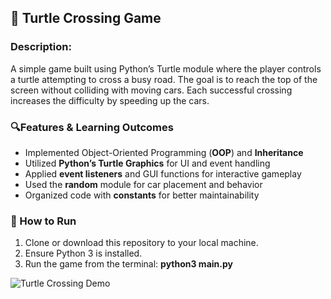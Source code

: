 ## 🐢 Turtle Crossing Game

### Description:
A simple game built using Python’s Turtle module where the player controls a turtle attempting to cross a busy road. The goal is to reach the top of the screen without colliding with moving cars. Each successful crossing increases the difficulty by speeding up the cars.

### 🔍Features & Learning Outcomes
- Implemented Object-Oriented Programming (**OOP**) and **Inheritance**
- Utilized **Python’s Turtle Graphics** for UI and event handling
- Applied **event listeners** and GUI functions for interactive gameplay
- Used the **random** module for car placement and behavior
- Organized code with **constants** for better maintainability

### 🚀 How to Run

1. Clone or download this repository to your local machine.
2. Ensure Python 3 is installed.
3. Run the game from the terminal: **python3 main.py**

![Turtle Crossing Demo](https://github.com/furkanturunc/Python-Learning-Projects/turtle-crossing-game/turtle_crossing_demo.gif)
